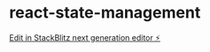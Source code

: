# react-state-management

[Edit in StackBlitz next generation editor ⚡️](https://stackblitz.com/~/github.com/GeorgianaNistor/react-curs6-7-state-management-template)
